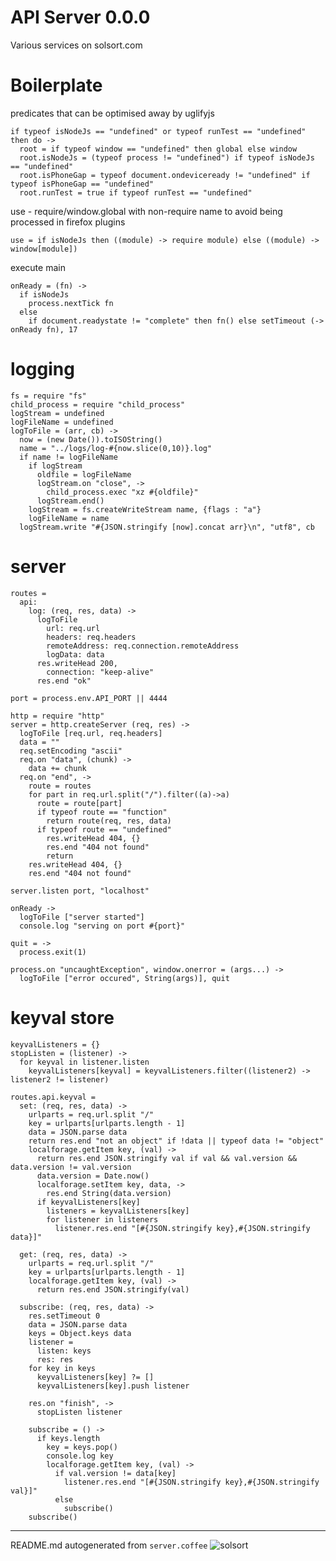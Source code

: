 # API Server 0.0.0

Various services on solsort.com

# Boilerplate
predicates that can be optimised away by uglifyjs

    if typeof isNodeJs == "undefined" or typeof runTest == "undefined" then do ->
      root = if typeof window == "undefined" then global else window
      root.isNodeJs = (typeof process != "undefined") if typeof isNodeJs == "undefined"
      root.isPhoneGap = typeof document.ondeviceready != "undefined" if typeof isPhoneGap == "undefined"
      root.runTest = true if typeof runTest == "undefined"

use - require/window.global with non-require name to avoid being processed in firefox plugins

    use = if isNodeJs then ((module) -> require module) else ((module) -> window[module]) 

execute main

    onReady = (fn) ->
      if isNodeJs
        process.nextTick fn
      else
        if document.readystate != "complete" then fn() else setTimeout (-> onReady fn), 17 

# logging

    fs = require "fs"
    child_process = require "child_process"
    logStream = undefined
    logFileName = undefined
    logToFile = (arr, cb) ->
      now = (new Date()).toISOString()
      name = "../logs/log-#{now.slice(0,10)}.log"
      if name != logFileName
        if logStream
          oldfile = logFileName
          logStream.on "close", ->
            child_process.exec "xz #{oldfile}"
          logStream.end()
        logStream = fs.createWriteStream name, {flags : "a"}
        logFileName = name
      logStream.write "#{JSON.stringify [now].concat arr}\n", "utf8", cb
    
    

# server

    
    routes =
      api:
        log: (req, res, data) ->
          logToFile
            url: req.url
            headers: req.headers
            remoteAddress: req.connection.remoteAddress
            logData: data
          res.writeHead 200,
            connection: "keep-alive"
          res.end "ok"
    
    port = process.env.API_PORT || 4444
    
    http = require "http"
    server = http.createServer (req, res) ->
      logToFile [req.url, req.headers]
      data = ""
      req.setEncoding "ascii"
      req.on "data", (chunk) ->
        data += chunk
      req.on "end", ->
        route = routes
        for part in req.url.split("/").filter((a)->a)
          route = route[part]
          if typeof route == "function"
            return route(req, res, data)
          if typeof route == "undefined"
            res.writeHead 404, {}
            res.end "404 not found"
            return
        res.writeHead 404, {}
        res.end "404 not found"
    
    server.listen port, "localhost"
    
    onReady ->
      logToFile ["server started"]
      console.log "serving on port #{port}"
    
    quit = ->
      process.exit(1)
    
    process.on "uncaughtException", window.onerror = (args...) ->
      logToFile ["error occured", String(args)], quit

# keyval store

    
    keyvalListeners = {}
    stopListen = (listener) ->
      for keyval in listener.listen
        keyvalListeners[keyval] = keyvalListeners.filter((listener2) -> listener2 != listener)
    
    routes.api.keyval =
      set: (req, res, data) ->
        urlparts = req.url.split "/"
        key = urlparts[urlparts.length - 1]
        data = JSON.parse data
        return res.end "not an object" if !data || typeof data != "object"
        localforage.getItem key, (val) ->
          return res.end JSON.stringify val if val && val.version && data.version != val.version
          data.version = Date.now()
          localforage.setItem key, data, ->
            res.end String(data.version)
          if keyvalListeners[key]
            listeners = keyvalListeners[key]
            for listener in listeners
              listener.res.end "[#{JSON.stringify key},#{JSON.stringify data}]"
    
      get: (req, res, data) ->
        urlparts = req.url.split "/"
        key = urlparts[urlparts.length - 1]
        localforage.getItem key, (val) ->
          return res.end JSON.stringify(val)
    
      subscribe: (req, res, data) ->
        res.setTimeout 0
        data = JSON.parse data
        keys = Object.keys data
        listener =
          listen: keys
          res: res
        for key in keys
          keyvalListeners[key] ?= []
          keyvalListeners[key].push listener
    
        res.on "finish", ->
          stopListen listener
    
        subscribe = () ->
          if keys.length
            key = keys.pop()
            console.log key
            localforage.getItem key, (val) ->
              if val.version != data[key]
                listener.res.end "[#{JSON.stringify key},#{JSON.stringify val}]"
              else
                subscribe()
        subscribe()
    
    

----

README.md autogenerated from `server.coffee` ![solsort](https://ssl.solsort.com/_reputil_rasmuserik_server.png)
